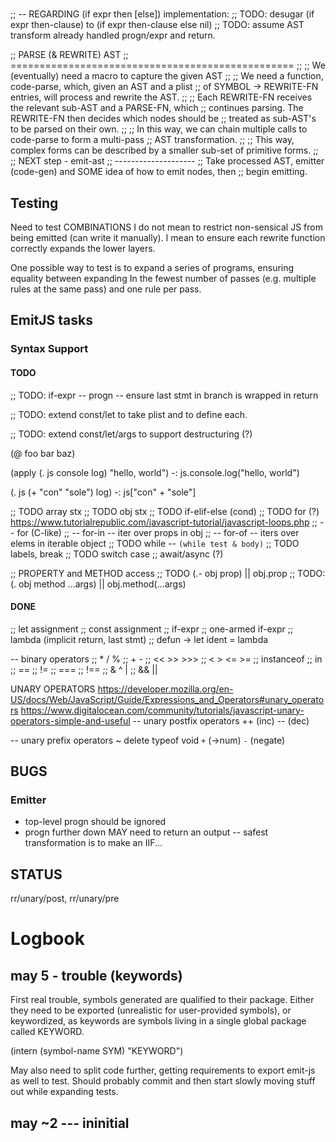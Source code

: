 # 


;; -- REGARDING (if expr then [else]) implementation:
;; TODO: desugar (if expr then-clause) to (if expr then-clause else nil)
;; TODO: assume AST transform already handled progn/expr and return.

;; PARSE (& REWRITE) AST
;; =================================================
;;
;; We (eventually) need a macro to capture the given AST
;;
;; We need a function, code-parse, which, given an AST and a plist
;; of SYMBOL -> REWRITE-FN entries, will process and rewrite the AST.
;;
;; Each REWRITE-FN receives the relevant sub-AST and a PARSE-FN, which
;; continues parsing. The REWRITE-FN then decides which nodes should be
;; treated as sub-AST's to be parsed on their own.
;;
;; In this way, we can chain multiple calls to code-parse to form a multi-pass
;; AST transformation.
;;
;; This way, complex forms can be described by a smaller sub-set of primitive forms.
;;
;; NEXT step - emit-ast
;; --------------------
;; Take processed AST, emitter (code-gen) and SOME idea of how to emit nodes, then
;; begin emitting.

## Testing

Need to test COMBINATIONS
I do not mean to restrict non-sensical JS from being emitted (can write it manually).
I mean to ensure each rewrite function correctly expands the lower layers.

One possible way to test is to expand a series of programs, ensuring equality between expanding
In the fewest number of passes (e.g. multiple rules at the same pass) and one rule per pass.

## EmitJS tasks


### Syntax Support
#### TODO
;; TODO: if-expr -- progn -- ensure last stmt in branch is wrapped in return

;; TODO: extend const/let to take plist and to define each.

;; TODO: extend const/let/args to support destructuring (?)

(@ foo bar baz)

(apply (. js console log) "hello, world")
-: js.console.log("hello, world")

(. js (+ "con" "sole") log)
-: js["con" + "sole"]

;; TODO array stx
;; TODO obj stx
;; TODO if-elif-else (cond)
;; TODO for (?)
https://www.tutorialrepublic.com/javascript-tutorial/javascript-loops.php
;; -- for (C-like)
;; -- for-in -- iter over props in obj
;; -- for-of -- iters over elems in iterable object
;; TODO while  -- `(while test & body)`
;; TODO labels, break
;; TODO switch case
;; await/async (?)

;; PROPERTY and METHOD access
;; TODO (.- obj prop) || obj.prop
;; TODO: (. obj method ...args) || obj.method(...args)

#### DONE
;; let assignment
;; const assignment
;; if-expr
;; one-armed if-expr
;; lambda (implicit return, last stmt)
;; defun -> let ident = lambda

-- binary operators
;;  * / %
;;  + -
;;  << >> >>>
;;  < > <= >=
;;  instanceof
;;  in
;;  ==
;;  !=
;;  ===
;;  !==
;;  & ^ |
;;  && ||

UNARY OPERATORS
https://developer.mozilla.org/en-US/docs/Web/JavaScript/Guide/Expressions_and_Operators#unary_operators
https://www.digitalocean.com/community/tutorials/javascript-unary-operators-simple-and-useful
-- unary postfix operators
++ (inc)
-- (dec)

-- unary prefix operators
~
delete
typeof
void
`+` (->num)
`-` (negate)

## BUGS
### Emitter
* top-level progn should be ignored
* progn further down MAY need to return an output
  -- safest transformation is to make an IIF...

## STATUS

rr/unary/post, rr/unary/pre 


# Logbook

## may 5 - trouble (keywords)
First real trouble, symbols generated are qualified to their package.
Either they need to be exported (unrealistic for user-provided symbols), or keywordized, as keywords
are symbols living in a single global package called KEYWORD.

(intern (symbol-name SYM) "KEYWORD")

May also need to split code further, getting requirements to export emit-js as well to test.
Should probably commit and then start slowly moving stuff out while expanding tests.

## may ~2 --- ininitial
